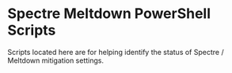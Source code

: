 # Spectre Meltdown PowerShell Scripts

Scripts located here are for helping identify the status of Spectre / Meltdown mitigation settings.
